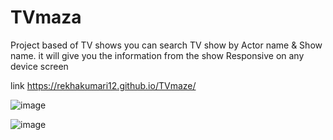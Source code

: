 # TVmaza

Project based of TV shows you can search TV show by Actor name & Show name. it will give you the information from the show
Responsive on any device screen

link https://rekhakumari12.github.io/TVmaze/

![image](https://user-images.githubusercontent.com/60341606/118814138-707d5300-b8cd-11eb-8c5c-83216fa8bfe1.png)


![image](https://user-images.githubusercontent.com/60341606/118814218-868b1380-b8cd-11eb-83ab-33ebdf86b081.png)
